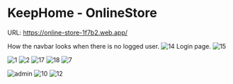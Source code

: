 # KeepHome - OnlineStore
URL: https://online-store-1f7b2.web.app/

How the navbar looks when there is no logged user.
![14](https://user-images.githubusercontent.com/26245125/113570062-3c4f1b00-961c-11eb-972a-37eff6d288b1.JPG)
Login page.
![15](https://user-images.githubusercontent.com/26245125/113570081-46711980-961c-11eb-8a8a-8e98314e1932.JPG)


![1](https://user-images.githubusercontent.com/26245125/113569275-e0d05d80-961a-11eb-986c-e97fd7567a61.JPG)
![2](https://user-images.githubusercontent.com/26245125/113569280-e2018a80-961a-11eb-945b-837d80ea4c9d.JPG)
![17](https://user-images.githubusercontent.com/26245125/113570224-9819a400-961c-11eb-88cd-b37438f710ef.JPG)
![18](https://user-images.githubusercontent.com/26245125/113570227-99e36780-961c-11eb-92b8-1b91e9cff591.JPG)
![7](https://user-images.githubusercontent.com/26245125/113569555-63f1b380-961b-11eb-96b8-decd60db08a9.JPG)


![admin](https://user-images.githubusercontent.com/26245125/113569422-2b51da00-961b-11eb-9d83-38db6fe6b937.JPG)
![10](https://user-images.githubusercontent.com/26245125/113570254-aa93dd80-961c-11eb-8788-dbaa5db91fd0.JPG)
![12](https://user-images.githubusercontent.com/26245125/113570255-ab2c7400-961c-11eb-8fc2-b43cd43b764d.JPG)


